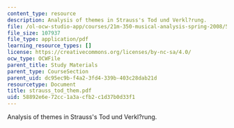 ```yaml
---
content_type: resource
description: Analysis of themes in Strauss's Tod und Verkl?rung.
file: /ol-ocw-studio-app/courses/21m-350-musical-analysis-spring-2008/58892e6e72cc1a3acfb2c1d37b0d33f1_strauss_tod_them.pdf
file_size: 107937
file_type: application/pdf
learning_resource_types: []
license: https://creativecommons.org/licenses/by-nc-sa/4.0/
ocw_type: OCWFile
parent_title: Study Materials
parent_type: CourseSection
parent_uid: dc95ec9b-f4a2-3fd4-339b-403c28dab21d
resourcetype: Document
title: strauss_tod_them.pdf
uid: 58892e6e-72cc-1a3a-cfb2-c1d37b0d33f1
---
```

Analysis of themes in Strauss's Tod und Verkl?rung.